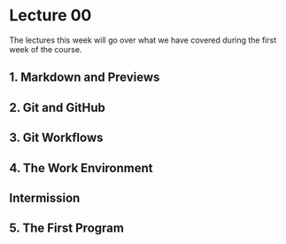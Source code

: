# Lecture 00

The lectures this week will go over what we have covered during the first week of the course.

## 1. Markdown and Previews
## 2. Git and GitHub
## 3. Git Workflows
## 4. The Work Environment

## Intermission

## 5. The First Program
